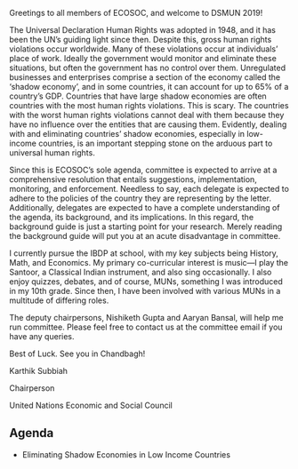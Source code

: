 Greetings to all members of ECOSOC, and welcome to DSMUN 2019!

The Universal Declaration Human Rights was adopted in 1948, and it has been the UN’s guiding light since then. Despite this, gross human rights violations occur worldwide. Many of these violations occur at individuals’ place of work. Ideally the government would monitor and eliminate these situations, but often the government has no control over them. Unregulated businesses and enterprises comprise a section of the economy called the ‘shadow economy’, and in some countries, it can account for up to 65% of a country’s GDP. Countries that have large shadow economies are often countries with the most human rights violations. This is scary. The countries with the worst human rights violations cannot deal with them because they have no influence over the entities that are causing them. Evidently, dealing with and eliminating countries’ shadow economies, especially in low-income countries, is an important stepping stone on the arduous part to universal human rights.

Since this is ECOSOC’s sole agenda, committee is expected to arrive at a comprehensive resolution that entails suggestions, implementation, monitoring, and enforcement. Needless to say, each delegate is expected to adhere to the policies of the country they are representing by the letter. Additionally, delegates are expected to have a complete understanding of the agenda, its background, and its implications. In this regard, the background guide is just a starting point for your research. Merely reading the background guide will put you at an acute disadvantage in committee.

I currently pursue the IBDP at school, with my key subjects being History, Math, and Economics. My primary co-curricular interest is music—I play the Santoor, a Classical Indian instrument, and also sing occasionally. I also enjoy quizzes, debates, and of course, MUNs, something I was introduced in my 10th grade. Since then, I have been involved with various MUNs in a multitude of differing roles.

The deputy chairpersons, Nishiketh Gupta and Aaryan Bansal, will help me run committee. Please feel free to contact us at the committee email if you have any queries.

Best of Luck. See you in Chandbagh!

Karthik Subbiah

Chairperson

United Nations Economic and Social Council

## Agenda

- Eliminating Shadow Economies in Low Income Countries
